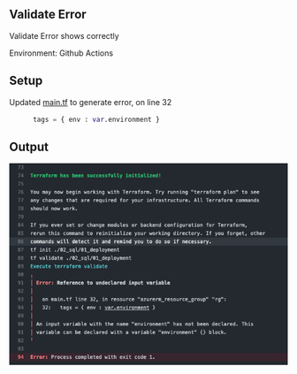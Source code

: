 ## Validate Error

Validate Error shows correctly 

Environment: Github Actions

## Setup

Updated [main.tf](../IAC/Terraform/terraform/02_sql/01_deployment/main.tf) to generate error, on line 32

```terraform
      tags = { env : var.environment }
```

## Output
![Result](no-fix.png)